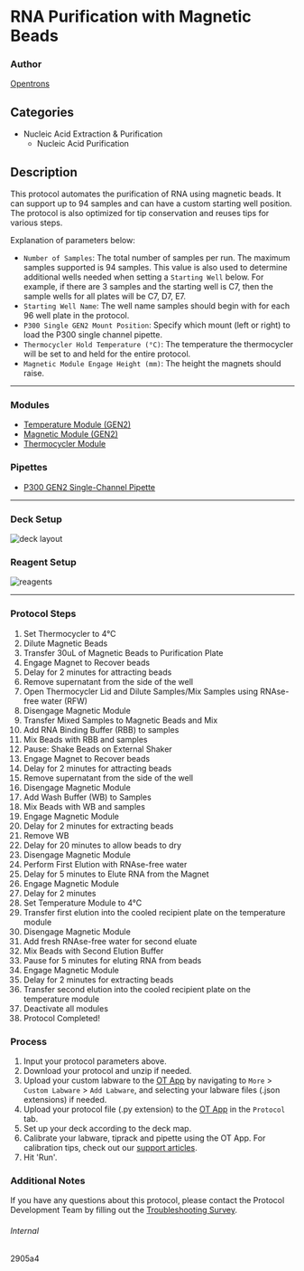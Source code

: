 # RNA Purification with Magnetic Beads

### Author

[Opentrons](https://opentrons.com/)

## Categories

- Nucleic Acid Extraction & Purification
  - Nucleic Acid Purification

## Description

This protocol automates the purification of RNA using magnetic beads. It can support up to 94 samples and can have a custom starting well position. The protocol is also optimized for tip conservation and reuses tips for various steps.

Explanation of parameters below:

- `Number of Samples`: The total number of samples per run. The maximum samples supported is 94 samples. This value is also used to determine additional wells needed when setting a `Starting Well` below. For example, if there are 3 samples and the starting well is C7, then the sample wells for all plates will be C7, D7, E7.
- `Starting Well Name`: The well name samples should begin with for each 96 well plate in the protocol.
- `P300 Single GEN2 Mount Position`: Specify which mount (left or right) to load the P300 single channel pipette.
- `Thermocycler Hold Temperature (°C)`: The temperature the thermocycler will be set to and held for the entire protocol.
- `Magnetic Module Engage Height (mm)`: The height the magnets should raise.

---

### Modules

* [Temperature Module (GEN2)](https://shop.opentrons.com/collections/hardware-modules/products/tempdeck)
* [Magnetic Module (GEN2)](https://shop.opentrons.com/collections/hardware-modules/products/magdeck)
* [Thermocycler Module](https://shop.opentrons.com/collections/hardware-modules/products/thermocycler-module)

### Pipettes

- [P300 GEN2 Single-Channel Pipette](https://shop.opentrons.com/collections/ot-2-robot/products/single-channel-electronic-pipette)

---

### Deck Setup

![deck layout](https://opentrons-protocol-library-website.s3.amazonaws.com/custom-README-images/2905a4/2905a4_layout.png)

### Reagent Setup

![reagents](https://opentrons-protocol-library-website.s3.amazonaws.com/custom-README-images/2905a4/2905a4_reagents.png)

---

### Protocol Steps

1. Set Thermocycler to 4°C
2. Dilute Magnetic Beads
3. Transfer 30uL of Magnetic Beads to Purification Plate
4. Engage Magnet to Recover beads
5. Delay for 2 minutes for attracting beads
6. Remove supernatant from the side of the well
7. Open Thermocycler Lid and Dilute Samples/Mix Samples using RNAse-free water (RFW)
8. Disengage Magnetic Module
9. Transfer Mixed Samples to Magnetic Beads and Mix
10. Add RNA Binding Buffer (RBB) to samples
11. Mix Beads with RBB and samples
12. Pause: Shake Beads on External Shaker
13. Engage Magnet to Recover beads
14. Delay for 2 minutes for attracting beads
15. Remove supernatant from the side of the well
16. Disengage Magnetic Module
17. Add Wash Buffer (WB) to Samples
18. Mix Beads with WB and samples
19. Engage Magnetic Module
20. Delay for 2 minutes for extracting beads
21. Remove WB
22. Delay for 20 minutes to allow beads to dry
23. Disengage Magnetic Module
24. Perform First Elution with RNAse-free water
25. Delay for 5 minutes to Elute RNA from the Magnet
26. Engage Magnetic Module
27. Delay for 2 minutes
28. Set Temperature Module to 4°C
29. Transfer first elution into the cooled recipient plate on the temperature module
30. Disengage Magnetic Module
31. Add fresh RNAse-free water for second eluate
32. Mix Beads with Second Elution Buffer
33. Pause for 5 minutes for eluting RNA from beads
34. Engage Magnetic Module
35. Delay for 2 minutes for extracting beads
36. Transfer second elution into the cooled recipient plate on the temperature module
37. Deactivate all modules
38. Protocol Completed!

### Process

1. Input your protocol parameters above.
2. Download your protocol and unzip if needed.
3. Upload your custom labware to the [OT App](https://opentrons.com/ot-app) by navigating to `More` > `Custom Labware` > `Add Labware`, and selecting your labware files (.json extensions) if needed.
4. Upload your protocol file (.py extension) to the [OT App](https://opentrons.com/ot-app) in the `Protocol` tab.
5. Set up your deck according to the deck map.
6. Calibrate your labware, tiprack and pipette using the OT App. For calibration tips, check out our [support articles](https://support.opentrons.com/en/collections/1559720-guide-for-getting-started-with-the-ot-2).
7. Hit 'Run'.

### Additional Notes

If you have any questions about this protocol, please contact the Protocol Development Team by filling out the [Troubleshooting Survey](https://protocol-troubleshooting.paperform.co/).

###### Internal

2905a4
